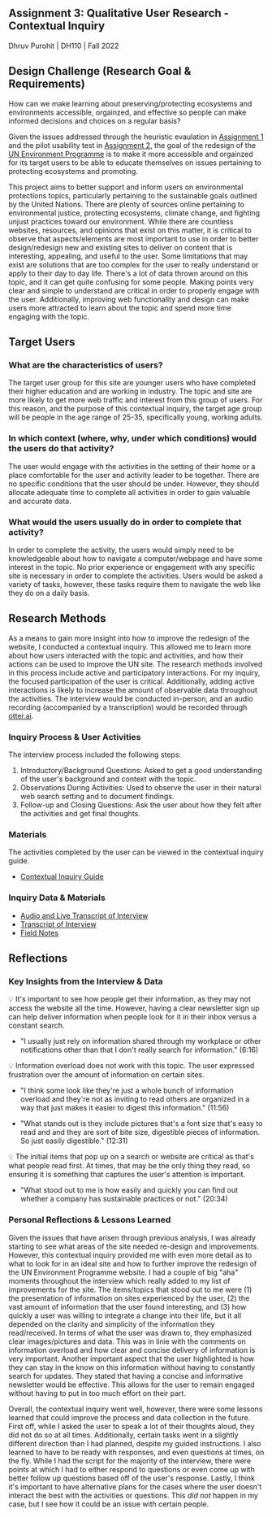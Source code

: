 ## Assignment 3: Qualitative User Research - Contextual Inquiry

Dhruv Purohit | DH110 | Fall 2022

## Design Challenge (Research Goal & Requirements)

How can we make learning about preserving/protecting ecosystems and environments accessible, orgainzed, and effective so people can make informed decisions and choices on a regular basis? 

Given the issues addressed through the heuristic evaulation in [Assignment 1](https://github.com/dpurohit108/DH110-F22-DHRUVP/blob/main/Assignments/Assignment01.md) and the pilot usability test in [Assignment 2](https://github.com/dpurohit108/DH110-F22-DHRUVP/blob/main/Assignments/Assignment02.md), the goal of the redesign of the [UN Environment Programme](https://www.unep.org) is to make it more accessible and orgainzed for its target users to be able to educate themselves on issues pertaining to protecting ecosystems and promoting.  

This project aims to better support and inform users on environmental protections topics, particularly pertaining to the sustainable goals outlined by the United Nations. There are plenty of sources online pertaining to environmental justice, protecting ecosystems, climate change, and fighting unjust practices toward our environment. While there are countless websites, resources, and opinions that exist on this matter, it is critical to observe that aspects/elements are most important to use in order to better design/redesign new and existing sites to deliver on content that is interesting, appealing, and useful to the user. Some limitations that may exist are solutions that are too complex for the user to really understand or apply to their day to day life. There's a lot of data thrown around on this topic, and it can get quite confusing for some people. Making points very clear and simple to understand are critical in order to properly engage with the user. Additionally, improving web functionality and design can make users more attracted to learn about the topic and spend more time engaging with the topic. 

## Target Users

### What are the characteristics of users?
The target user group for this site are younger users who have completed their higher education and are working in industry. The topic and site are more likely to get more web traffic and interest from this group of users. For this reason, and the purpose of this contextual inquiry, the target age group will be people in the age range of 25-35, specifically young, working adults.

### In which context (where, why, under which conditions) would the users do that activity?
The user would engage with the activities in the setting of their home or a place comfortable for the user and activity leader to be together. There are no specific conditions that the user should be under. However, they should allocate adequate time to complete all activities in order to gain valuable and accurate data. 

### What would the users usually do in order to complete that activity?
In order to complete the activity, the users would simply need to be knowledgeable about how to navigate a computer/webpage and have some interest in the topic. No prior experience or engagement with any specific site is necessary in order to complete the activities. Users would be asked a variety of tasks, however, these tasks require them to navigate the web like they do on a daily basis. 

## Research Methods

As a means to gain more insight into how to improve the redesign of the website, I conducted a contextual inquiry. This allowed me to learn more about how users interacted with the topic and activities, and how their actions can be used to improve the UN site. The research methods involved in this process include active and participatory interactions. For my inquiry, the focused participation of the user is critical. Additionally, adding active interactions is likely to increase the amount of observable data throughout the activities. The interview would be conducted in-person, and an audio recording (accompanied by a transcription) would be recorded through [otter.ai](https://otter.ai/). 

### Inquiry Process & User Activities

The interview process included the following steps: 

1. Introductory/Background Questions: Asked to get a good understanding of the user's background and context with the topic.
2. Observations During Activities: Used to observe the user in their natural web search setting and to document findings. 
3. Follow-up and Closing Questions: Ask the user about how they felt after the activities and get final thoughts.

### Materials
The activities completed by the user can be viewed in the contextual inquiry guide. 
* [Contextual Inquiry Guide](https://docs.google.com/document/d/1_hTVyhpJece9Vag8-CkiOGD3xA3O7QO6d4-hGxfVV98/edit?usp=sharing)

### Inquiry Data & Materials
* [Audio and Live Transcript of Interview](https://otter.ai/u/aQG3mYb4LGc0YGww5LUdvX6DMto)
* [Transcript of Interview](https://docs.google.com/document/d/1pvMEFMXPk14b4ZPewLB4gMEG761O3jPGm6tfoEgZTPU/edit?usp=sharing)
* [Field Notes](https://docs.google.com/document/d/18ZU6pHUanSxlVs3BWZ0hgp5_mV55YhYwhWyC_Xa9kd0/edit?usp=sharing)

## Reflections

### Key Insights from the Interview & Data

:bulb: It's important to see how people get their information, as they may not access the website all the time. However, having a clear newsletter sign up can help deliver information when people look for it in their inbox versus a constant search.

* "I usually just rely on information shared through my workplace or other notifications other than that I don't really search for information." (6:16)

:bulb: Information overload does not work with this topic. The user expressed frustration over the amount of information on certain sites. 

* "I think some look like they're just a whole bunch of information overload and they're not as inviting to read others are organized in a way that just makes it easier to digest this information." (11:56)

* "What stands out is they include pictures that's a font size that's easy to read and and they are sort of bite size, digestible pieces of information. So just easily digestible." (12:31)

:bulb: The initial items that pop up on a search or website are critical as that's what people read first. At times, that may be the only thing they read, so ensuring it is something that captures the user's attention is important.

* "What stood out to me is how easily and quickly you can find out whether a company has sustainable practices or not." (20:34)

### Personal Reflections & Lessons Learned
Given the issues that have arisen through previous analysis, I was already starting to see what areas of the site needed re-design and improvements. However, this contextual inquiry provided me with even more detail as to what to look for in an ideal site and how to further improve the redesign of the UN Environment Programme website. I had a couple of big "aha" moments throughout the interview which really added to my list of improvements for the site. The items/topics that stood out to me were (1) the presentation of information on sites experienced by the user, (2) the vast amount of information that the user found interesting, and (3) how quickly a user was willing to integrate a change into their life, but it all depended on the clarity and simplicity of the information they read/received. In terms of what the user was drawn to, they emphasized clear images/pictures and data. This was in linie with the comments on information overload and how clear and concise delivery of information is very important. Another important aspect that the user highlighted is how they can stay in the know on this information without having to constantly search for updates. They stated that having a concise and informative newsletter would be effective. This allows for the user to remain engaged without having to put in too much effort on their part. 

Overall, the contextual inquiry went well, however, there were some lessons learned that could improve the process and data collection in the future. First off, while I asked the user to speak a lot of their thoughts aloud, they did not do so at all times. Additionally, certain tasks went in a slightly different direction than I had planned, despite my guided instructions. I also learned to have to be ready with responses, and even questions at times, on the fly. While I had the script for the majority of the interview, there were points at which I had to either respond to questions or even come up with better follow up questions based off of the user's response. Lastly, I think it's important to have alternative plans for the cases where the user doesn't interact the best with the activities or questions. This *did not* happen in my case, but I see how it could be an issue with certain people. 
